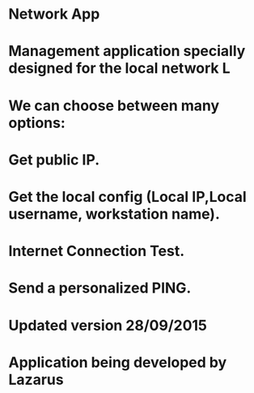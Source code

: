 # Network App
# Management application specially designed for the local network L

# We can choose between many options:
# Get public IP.
# Get the local config (Local IP,Local username, workstation name).
# Internet Connection Test.
# Send a personalized PING.


# Updated version 28/09/2015
# Application being developed by Lazarus
